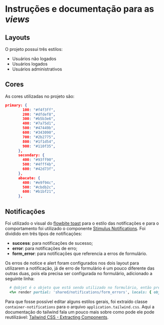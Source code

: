 # Instruções e documentação para as _views_

## Layouts

O projeto possui três estilos:

- Usuários não logados
- Usuários logados
- Usuários administrativos

## Cores

As cores utilizadas no projeto são:

```json
primary: {
        100: "#f4f3ff",
        200: "#dfdef8",
        300: "#b5b3e6",
        400: "#7a75d1",
        500: "#47449b",
        600: "#343090",
        700: "#2b2775",
        800: "#1f1d54",
        900: "#110f35",
      },
      secondary: {
        400: "#93ff90",
        500: "#4fff4b",
        600: "#42d73f",
      },
      abacate: {
        400: "#e9f94c",
        500: "#cbdb2c",
        600: "#b1bf21",
      },
```

## Notificações

Foi utilizado o visual do [flowbite toast](https://flowbite.com/docs/components/toast/) para o estilo das notificações e para o comportamento foi utilizado o componente [Stimulus Notifications](https://www.stimulus-components.com/docs/stimulus-notification/). Foi dividido em três tipos de notificações:

- **success**: para notificações de sucesso;
- **error**: para notificações de erro;
- **form_error**: para notificações que referencia a erros de formulário.

Os erros de notice e alert foram configurados nos dois layout para utilizarem a notificação, já de erro de formulário é um pouco diferente das outras duas, pois ela precisa ser configurada no formulário, adicionado a seguinte linha:

```ruby
  # @objet é o objeto que está sendo utilizado no formulário, então precisa trocar pelo nome do objeto
  <%= render partial: 'shared/notifications/form_errors', locals: { object: @objet } %>
```

Para que fosse possível editar alguns estilos gerais, foi extraído classe `container-notifications` para o arquivo `application.tailwind.css`. Aqui a documentação do tailwind fala um pouco mais sobre como pode ele pode reutilizável: [Tailwind CSS - Extracting Components](https://tailwindcss.com/docs/extracting-components).
